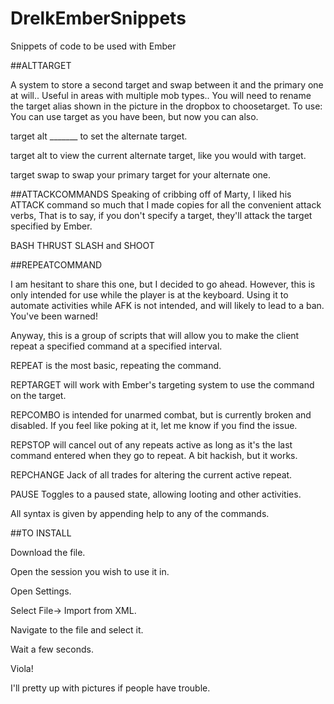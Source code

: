 # DrelkEmberSnippets
Snippets of code to be used with Ember

##ALTTARGET

A system to store a second target and swap between it and the primary one at will..
Useful in areas with multiple mob types..
You will need to rename the target alias shown in the picture in the dropbox to choosetarget.
To use: You can use target as you have been, but now you can also.


target alt _______ to set the alternate target.


target alt to view the current alternate target, like you would with target.


target swap to swap your primary target for your alternate one.

##ATTACKCOMMANDS
Speaking of cribbing off of Marty, I liked his ATTACK command so much that I made copies for all the convenient attack verbs,
That is to say, if you don't specify a target, they'll attack the target specified by Ember.


BASH THRUST SLASH and SHOOT

##REPEATCOMMAND

I am hesitant to share this one, but I decided to go ahead.
However, this is only intended for use while the player is at the keyboard.
Using it to automate activities while AFK is not intended, and will likely to lead to a ban.
You've been warned!

Anyway, this is a group of scripts that will allow you to make the client repeat a specified command at a specified interval.


REPEAT is the most basic, repeating the command.


REPTARGET will work with Ember's targeting system to use the command on the target.


REPCOMBO is intended for unarmed combat, but is currently broken and disabled. If you feel like poking at it, let me know if 
you find the issue.


REPSTOP will cancel out of any repeats active as long as it's the last command entered when they go to repeat. A bit hackish, but it works.


REPCHANGE Jack of all trades for altering the current active repeat.


PAUSE Toggles to a paused state, allowing looting and other activities.

All syntax is given by appending help to any of the commands.


##TO INSTALL


Download the file.


Open the session you wish to use it in.


Open Settings.


Select File-> Import from XML.


Navigate to the file and select it.


Wait a few seconds.


Viola!

I'll pretty up with pictures if people have trouble.
